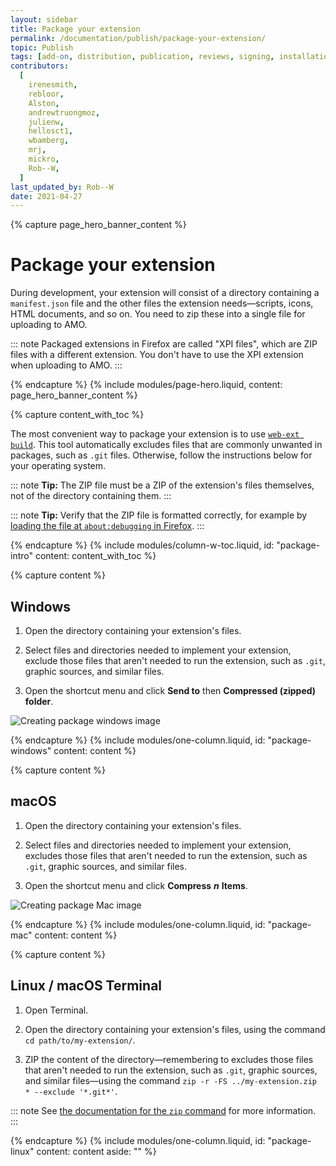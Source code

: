 ```yaml
---
layout: sidebar
title: Package your extension
permalink: /documentation/publish/package-your-extension/
topic: Publish
tags: [add-on, distribution, publication, reviews, signing, installation]
contributors:
  [
    irenesmith,
    rebloor,
    Alston,
    andrewtruongmoz,
    julienw,
    hellosct1,
    wbamberg,
    mrj,
    mickro,
    Rob--W,
  ]
last_updated_by: Rob--W
date: 2021-04-27
---
```


<!-- Page Hero Banner -->

{% capture page_hero_banner_content %}

# Package your extension

During development, your extension will consist of a directory containing a `manifest.json` file and the other files the extension needs—scripts, icons, HTML documents, and so on. You need to zip these into a single file for uploading to AMO.

::: note
Packaged extensions in Firefox are called "XPI files", which are ZIP files with a different extension.
You don't have to use the XPI extension when uploading to AMO.
:::

{% endcapture %}
{% include modules/page-hero.liquid,
	content: page_hero_banner_content
%}

<!-- END: Page Hero Banner -->

<!-- Content with Table of Contents Module -->

{% capture content_with_toc %}

The most convenient way to package your extension is to use [`web-ext build`](/documentation/develop/web-ext-command-reference/#web-ext-build). This tool automatically excludes files that are commonly unwanted in packages, such as `.git` files. Otherwise, follow the instructions below for your operating system.

::: note
**Tip:** The ZIP file must be a ZIP of the extension's files themselves, not of the directory containing them.
:::

::: note
**Tip:** Verify that the ZIP file is formatted correctly, for example by [loading the file at `about:debugging` in Firefox](/documentation/develop/temporary-installation-in-firefox/).
:::

{% endcapture %}
{% include modules/column-w-toc.liquid,
	id: "package-intro"
	content: content_with_toc
%}

<!-- END: Content with Table of Contents -->

<!-- Single Column Body Module -->

{% capture content %}

## Windows

1. Open the directory containing your extension's files.

2. Select files and directories needed to implement your extension, exclude those files that aren't needed to run the extension, such as `.git`, graphic sources, and similar files.

3. Open the shortcut menu and click **Send to** then **Compressed (zipped) folder**.

![Creating package windows image](/assets/img/documentation/publish/creating_package_windows.png)

{% endcapture %}
{% include modules/one-column.liquid,
  id: "package-windows"
  content: content
%}

<!-- END: Single Column Body Module -->

<!-- Single Column Body Module -->

{% capture content %}

## macOS

1. Open the directory containing your extension's files.

2. Select files and directories needed to implement your extension, excludes those files that aren't needed to run the extension, such as `.git`, graphic sources, and similar files.

3. Open the shortcut menu and click **Compress** **_n_** **Items**.

![Creating package Mac image](/assets/img/documentation/publish/creating_package_mac.png)

{% endcapture %}
{% include modules/one-column.liquid,
  id: "package-mac"
  content: content
%}

<!-- END: Single Column Body Module -->

<!-- Single Column Body Module -->

{% capture content %}

## Linux / macOS Terminal

1. Open Terminal.

2. Open the directory containing your extension's files, using the command
   `cd path/to/my-extension/`.

3. ZIP the content of the directory—remembering to excludes those files that aren't needed to run the extension, such as `.git`, graphic sources, and similar files—using the command `zip -r -FS ../my-extension.zip * --exclude '*.git*'`.

::: note
See [the documentation for the `zip` command](https://linux.die.net/man/1/zip) for more information.
:::

{% endcapture %}
{% include modules/one-column.liquid,
  id: "package-linux"
  content: content
  aside: ""
%}

<!-- END: Single Column Body Module -->


